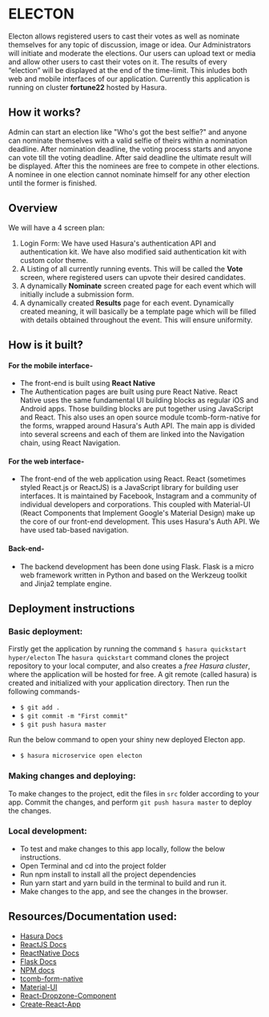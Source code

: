 # **ELECTON**
Electon allows registered users to cast their votes as well as nominate themselves for any topic of discussion, image or idea. Our Administrators will initiate and moderate the elections.
Our users can upload text or media and allow other users to cast their votes on it. The results of every “election” will be displayed at the end of the time-limit.
This inludes both web and mobile interfaces of our application. Currently this application is running on cluster **fortune22** hosted by Hasura.


## **How it works?**
Admin can start an election like "Who's got the best selfie?" and anyone can nominate themselves with a valid selfie of theirs within a nomination deadline. After nomination deadline, the voting process starts and anyone can vote till the voting deadline. After said deadline the ultimate result will be displayed. After this the nominees are free to compete in other elections. A nominee in one election cannot nominate himself for any other election until the former is finished.

## **Overview**
We will have a 4 screen plan:

1. Login Form: We have used Hasura's authentication API and authentication kit. We have also modified said authentication kit with custom color theme.
2. A Listing of all currently running events. This will be called the **Vote** screen, where registered users can upvote their desired candidates.
3. A dynamically **Nominate** screen created page for each event which will initially include a submission form.
4. A dynamically created **Results** page for each event. Dynamically created meaning, it will basically be a template page which will be filled with details obtained throughout the event. This will ensure uniformity.


## **How is it built?**
#### **For the mobile interface-**
- The front-end is built using **React Native** 
- The Authentication pages are built using pure React Native. React Native uses the same fundamental UI building blocks as regular iOS and Android apps. Those building blocks are put together using JavaScript and React. This also uses an open source module tcomb-form-native for the forms, wrapped around Hasura's Auth API. The main app is divided into several screens and each of them are linked into the Navigation chain, using React Navigation. 
#### **For the web interface-**
- The front-end of the web application using React. React (sometimes styled React.js or ReactJS) is a JavaScript library for building user interfaces. It is maintained by Facebook, Instagram and a community of individual developers and corporations. This coupled with Material-UI (React Components that Implement Google's Material Design) make up the core of our front-end development. This uses Hasura's Auth API. We have used tab-based navigation. 
#### **Back-end-**
- The backend development has been done using Flask. Flask is a micro web framework written in Python and based on the Werkzeug toolkit and Jinja2 template engine.


## **Deployment instructions**
### **Basic deployment:**
Firstly get the application by running the command
`$ hasura quickstart hyper/electon`
The `hasura quickstart` command clones the project repository to your local computer, and also creates a *free Hasura cluster*, where the application will be hosted for free.
A git remote (called hasura) is created and initialized with your application directory.
Then run the following commands-
- `$ git add .`
- `$ git commit -m "First commit"`
- `$ git push hasura master`

Run the below command to open your shiny new deployed Electon app.
 -  `$ hasura microservice open electon`
  
### **Making changes and deploying:**
To make changes to the project, edit the files in `src` folder according to your app.
Commit the changes, and perform `git push hasura master` to deploy the changes.

### **Local development:**
- To test and make changes to this app locally, follow the below instructions.
- Open Terminal and cd into the project folder
- Run npm install to install all the project dependencies
- Run yarn start and yarn build in the terminal to build and run it.
- Make changes to the app, and see the changes in the browser.


## **Resources/Documentation used:**
- [Hasura Docs](https://docs.hasura.io/0.15/manual/getting-started/index.html)
- [ReactJS Docs](https://reactjs.org/docs/hello-world.html)
- [ReactNative Docs](https://facebook.github.io/react-native/docs/getting-started.html)
- [Flask Docs](http://flask.pocoo.org/docs/0.12/)
- [NPM docs](https://docs.npmjs.com/)
- [tcomb-form-native](https://github.com/gcanti/tcomb-form-native/tree/master/lib)
- [Material-UI](http://www.material-ui.com/#/get-started/required-knowledge)
- [React-Dropzone-Component]( https://github.com/felixrieseberg/React-Dropzone-Component)
- [Create-React-App](https://github.com/facebookincubator/create-react-app)
